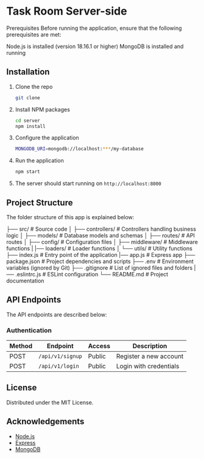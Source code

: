 # Task Room Server-side

Prerequisites
Before running the application, ensure that the following prerequisites are met:

Node.js is installed (version 18.16.1 or higher)
MongoDB is installed and running

## Installation

1. Clone the repo
   ```sh
   git clone
    ```
2. Install NPM packages
    ```sh
    cd server
    npm install
    ```
3. Configure the application
    ```sh
    MONGODB_URI=mongodb://localhost:***/my-database
    ```
4. Run the application
    ```sh
    npm start
    ```

5. The server should start running on `http://localhost:8000`


## Project Structure

The folder structure of this app is explained below:

├── src/                # Source code
│   ├── controllers/    # Controllers handling business logic
│   ├── models/         # Database models and schemas
│   ├── routes/         # API routes
│   ├── config/         # Configuration files
│   ├── middleware/     # Middleware functions
|   |── loaders/        # Loader functions
│   └── utils/          # Utility functions
├── index.js            # Entry point of the application
|── app.js              # Express app
├── package.json        # Project dependencies and scripts
├── .env                # Environment variables (ignored by Git)
├── .gitignore          # List of ignored files and folders
|── .eslintrc.js        # ESLint configuration
└── README.md           # Project documentation

## API Endpoints

The API endpoints are described below:

### Authentication

| Method | Endpoint      | Access | Description            |
| ------ | ------------- | ------ | ---------------------- |
| POST   | `/api/v1/signup` | Public | Register a new account |
| POST   | `/api/v1/login`  | Public | Login with credentials |

## License

Distributed under the MIT License. 

## Acknowledgements

- [Node.js](https://nodejs.org/)
- [Express](https://expressjs.com/)
- [MongoDB](https://www.mongodb.com/)


   

